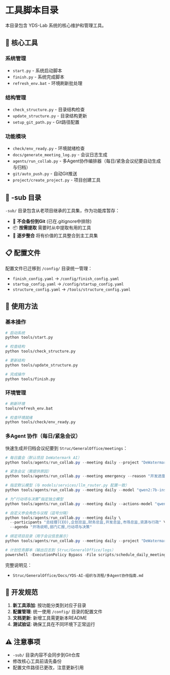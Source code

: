 # 工具脚本目录

本目录包含 YDS-Lab 系统的核心维护和管理工具。

## 🔧 核心工具

### 系统管理
- `start.py` - 系统启动脚本
- `finish.py` - 系统完成脚本
- `refresh_env.bat` - 环境刷新批处理

### 结构管理
- `check_structure.py` - 目录结构检查
- `update_structure.py` - 目录结构更新
- `setup_git_path.py` - Git路径配置

### 功能模块
- `check/env_ready.py` - 环境就绪检查
- `docs/generate_meeting_log.py` - 会议日志生成
- `agents/run_collab.py` - 多Agent协作编排器（每日/紧急会议纪要自动生成与归档）
- `git/auto_push.py` - 自动Git推送
- `project/create_project.py` - 项目创建工具

## 📁 -sub 目录

`-sub/` 目录包含从老项目继承的工具集，作为功能库暂存：
- 🚫 **不会备份到Git** (已在.gitignore中排除)
- 📦 **按需提取** 需要时从中提取有用的工具
- 🔄 **逐步整合** 将有价值的工具整合到主工具集

## 📋 配置文件

配置文件已迁移到 `/config/` 目录统一管理：
- `finish_config.yaml` → `/config/finish_config.yaml`
- `startup_config.yaml` → `/config/startup_config.yaml`
- `structure_config.yaml` → `/tools/structure_config.yaml`

## 🚀 使用方法

### 基本操作
```bash
# 启动系统
python tools/start.py

# 检查结构
python tools/check_structure.py

# 更新结构
python tools/update_structure.py

# 完成操作
python tools/finish.py
```

### 环境管理
```bash
# 刷新环境
tools/refresh_env.bat

# 检查环境就绪
python tools/check/env_ready.py
```

### 多Agent 协作（每日/紧急会议）

快速生成并归档会议纪要到 `Struc/GeneralOffice/meetings`：

```powershell
# 每日晨会（默认项目 DeWatermark AI）
python tools/agents/run_collab.py --meeting daily --project "DeWatermark AI"

# 紧急会议（需提供原因）
python tools/agents/run_collab.py --meeting emergency --reason "开发进度延迟2天" --project "DeWatermark AI"

# 指定默认模型（与 models/services/llm_router.py 配置一致）
python tools/agents/run_collab.py --meeting daily --model "qwen2:7b-instruct"

# 为“行动项与决策”指定独立模型
python tools/agents/run_collab.py --meeting daily --actions-model "qwen2:7b-instruct"

# 自定义参会角色与议程（逗号分隔）
python tools/agents/run_collab.py --meeting daily \
  --participants "总经理(CEO),企划总监,财务总监,开发总监,市场总监,资源与行政" \
  --agenda "开场说明,部门汇报,行动项与决策"

# 绑定项目目录（用于会议信息展示）
python tools/agents/run_collab.py --meeting daily --project "DeWatermark AI" --project-id "001-dewatermark-ai"

# 计划任务脚本（输出日志到 Struc/GeneralOffice/logs）
powershell -ExecutionPolicy Bypass -File scripts/schedule_daily_meeting.ps1
```

完整说明见：
- `Struc/GeneralOffice/Docs/YDS-AI-组织与流程/多Agent协作指南.md`

## 📝 开发规范

1. **新工具添加**: 按功能分类到对应子目录
2. **配置管理**: 统一使用 `/config/` 目录的配置文件
3. **文档更新**: 新增工具需更新本README
4. **测试验证**: 确保工具在不同环境下正常运行

## ⚠️ 注意事项

- `-sub/` 目录内容不会同步到Git仓库
- 修改核心工具前请先备份
- 配置文件路径已更改，注意更新引用